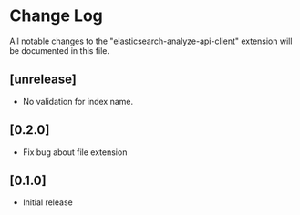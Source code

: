 # Change Log

All notable changes to the "elasticsearch-analyze-api-client" extension will be documented in this file.

## [unrelease]

- No validation for index name.

## [0.2.0]

- Fix bug about file extension

## [0.1.0]

- Initial release